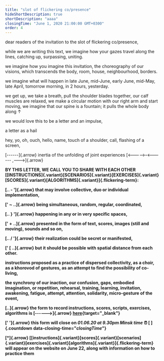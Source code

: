 ```yaml
---
title: "slot of flickering co/presence"
hideShortDescription: true
shortDescription: "aaaa"
closingTime: "June 1, 2020 21:00:00 GMT+0300"
order: 4
---
```

dear readers of the invitation to the slot of flickering co/presence,

while we are writing this text, we imagine how your gazes travel along the lines, catching up, surpassing, uniting.

we imagine how you imagine this invitation, the choreography of our visions, which transcends the body, room, house, neighbourhood, borders.

we imagine what will happen in late June, mid-June, early June, mid-May, late April, tomorrow morning, in 2 hours, yesterday.

we get up, we take a breath, pull the shoulder blades together, our calf muscles are relaxed, we make a circular motion with our right arm and start moving, we imagine that our spine is a fountain; it pulls the whole body along ↑

we would love this to be a letter and an impulse,

a letter as a hail

hey, yo, oh, ouch, hello, name, touch of a shoulder, call, flashing of a screen,

[------]{.arrow} inertia of the unfolding of joint experiences [<----->–<------ ,--->]{.arrow}

**BY THIS LETTER, WE CALL YOU TO SHARE WITH EACH OTHER [[INSTRUCTIONS]{.variant}[SCENARIOS]{.variant}[EXERCISES]{.variant}[SCORES]{.variant}[ALGORITHMS]{.variant}]{.flickering-term}:**

**[.. - ']{.arrow} that may involve collective, duo or individual implementation,**

**[' ~ ..]{.arrow} being simultaneous, random, regular, coordinated,**

**[.. } ']{.arrow} happening in any or in very specific spaces,**

**[' + ..]{.arrow} presented in the form of text, scores, images (still and moving), sounds and so on,**

**[.. / ']{.arrow} their realization could be secret or manifested,**

**[' \[ ..]{.arrow} but it should be possible with spatial distance from each other.**
 
**instructions proposed as a practice of dispersed collectivity, as a choir, as a khorovod of gestures, as an attempt to find the possibility of co-living,**

**the synchrony of our inaction, our confusion, gaps, embodied imagination, or repetition, rehearsal, training, learning, invitation, awakening, fatigue, attempt, attention, solidarity, micro-gesture of the event,**

**[..]{.arrow} the form to record instructions, scores, scripts, exercises, algorithms is [------>]{.arrow} [here](https://docs.google.com/forms/d/e/1FAIpQLSfT22R9K8JqU3eLQsuLid9tobNPfhcQPIqiMQ4D-hmy2quCog/viewform?usp=sf_link){target="_blank"}**

**[' ']{.arrow} this form will close on _01.06.20 at 9.30pm Minsk time_ ⏰ [&nbsp;]{.countdown data-closing-time="$closingTime$"}**

**[*]{.arrow} [[instructions]{.variant}[scores]{.variant}[scenarios]{.variant}[exercises]{.variant}[algorithms]{.variant}]{.flickering-term} will appear on the website on June 22, along with information on how to practice them**


